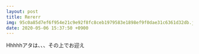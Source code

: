 ```yaml
---
layout: post
title: Rererr
img: 95c0a85d7ef6f954e21c9e92f8fc8ceb1979583e1898ef9f0dae31c6361d32db.jpg
date: 2020-05-06 15:37:50 +0900
---
```

Hhhhhアタは、、、その上でお迎え